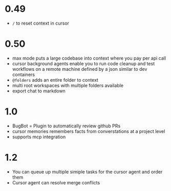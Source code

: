 # 0.49
- `/` to reset context in cursor

# 0.50
- max mode puts a large codebase into context where you pay per api call
- cursor background agents enable you to run code cleanup and test workflows on a remote machine defined by a json similar to dev containers
- `@folders` adds an entire folder to context
- multi root workspaces with multiple folders available
- export chat to markdown

# 1.0
- BugBot = Plugin to automatically review github PRs
- cursor memories remembers facts from converstations at a project level
- supports mcp integration

# 1.2
- You can queue up multiple simiple tasks for the cursor agent and order them
- Cursor agent can resolve merge conflicts
